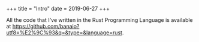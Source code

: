 +++
title = "Intro"
date = 2019-06-27
+++

All the code that I've written in the Rust Programming Language is available at <https://github.com/banaio?utf8=%E2%9C%93&q=&type=&language=rust>.

